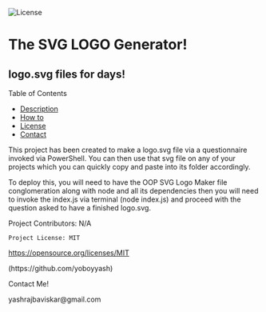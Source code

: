  
  ![License](https://img.shields.io/badge/License-MIT-blue.svg)

  # The SVG LOGO Generator!

  ## logo.svg files for days!

  Table of Contents
  
  * [Description](#descriptionP1)
  * [How to](#usage)
  * [License](#licenseSection)
  * [Contact](#email)

  <p> This project has been created to make a logo.svg file via a questionnaire invoked via PowerShell. You can then use that svg file on any of your projects which you can quickly copy and paste into its folder accordingly. </p>
  
  <p> To deploy this, you will need to have the OOP SVG Logo Maker file conglomeration along with node and all its dependencies then you will need to invoke the index.js via terminal (node index.js) and proceed with the question asked to have a finished logo.svg. </p>

  <p> Project Contributors: N/A </p>

  
    Project License: MIT  
  https://opensource.org/licenses/MIT

  <p> (https://github.com/yoboyyash) </p>

  <p> Contact Me! </p>
  <p> yashrajbaviskar@gmail.com </p>

